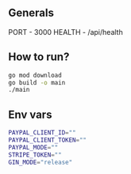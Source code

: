 ## Generals

PORT - 3000
HEALTH - /api/health

## How to run?

```bash
go mod download
go build -o main
./main
```

## Env vars

```bash
PAYPAL_CLIENT_ID=""
PAYPAL_CLIENT_TOKEN=""
PAYPAL_MODE=""
STRIPE_TOKEN=""
GIN_MODE="release"
```
